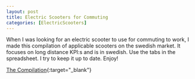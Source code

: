 ```yaml
---
layout: post
title: Electric Scooters for Commuting
categories: [ElectricScooters]
---
```

When I was looking for an electric scooter to use for commuting to work, I made this compilation of applicable scooters on the swedish market.
It focuses on long distance KPI:s and is in swedish. Use the tabs in the spreadsheet.
I try to keep it up to date. Enjoy!

[The Compilation](https://docs.google.com/spreadsheets/d/1-NhNHgRBHENFr2dhcUEJbR-ij_j8YoTbsUyY56xw4Uc/edit#gid=1698612774){:target="_blank"}
